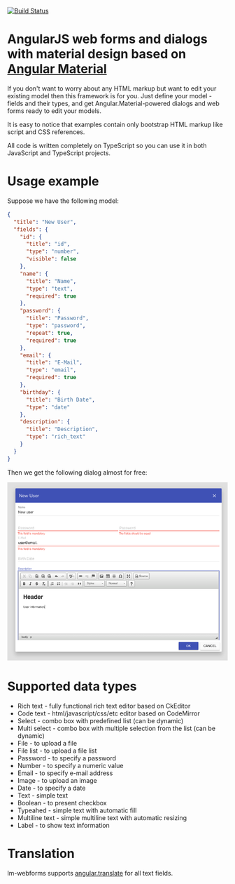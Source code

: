 [![Build Status](https://travis-ci.org/olegccc/lm-webforms.svg?branch=master)](https://travis-ci.org/olegccc/lm-webforms)

# AngularJS web forms and dialogs with material design based on [Angular Material](https://material.angularjs.org)
  
If you don't want to worry about any HTML markup but want to edit your existing model then this framework is for you.
Just define your model - fields and their types, and get Angular.Material-powered dialogs and web forms ready to edit your models.

It is easy to notice that examples contain only bootstrap HTML markup like script and CSS references.

All code is written completely on TypeScript so you can use it in both JavaScript and TypeScript projects.
 
# Usage example

Suppose we have the following model:

```json
{
  "title": "New User",
  "fields": {
    "id": {
      "title": "id",
      "type": "number",
      "visible": false
    },
    "name": {
      "title": "Name",
      "type": "text",
      "required": true
    },
    "password": {
      "title": "Password",
      "type": "password",
      "repeat": true,
      "required": true
    },
    "email": {
      "title": "E-Mail",
      "type": "email",
      "required": true
    },
    "birthday": {
      "title": "Birth Date",
      "type": "date"
    },
    "description": {
      "title": "Description",
      "type": "rich_text"
    }
  }
}
```

Then we get the following dialog almost for free:

![Dialog screenshot](docs/screenshot-dialog.png)

# Supported data types

* Rich text - fully functional rich text editor based on CkEditor
* Code text - html/javascript/css/etc editor based on CodeMirror
* Select - combo box with predefined list (can be dynamic)
* Multi select - combo box with multiple selection from the list (can be dynamic)
* File - to upload a file
* File list - to upload a file list
* Password - to specify a password
* Number - to specify a numeric value
* Email - to specify e-mail address
* Image - to upload an image
* Date - to specify a date
* Text - simple text
* Boolean - to present checkbox
* Typeahed - simple text with automatic fill
* Multiline text - simple multiline text with automatic resizing
* Label - to show text information

# Translation

lm-webforms supports [angular.translate](https://angular-translate.github.io) for all text fields.
